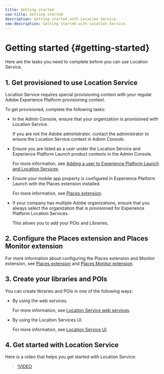 ```yaml
---
title: Getting started
seo-title: Getting started
description: Getting started with Location Service.
seo-description: Getting started with Location Service.
---
```


# Getting started {#getting-started}

Here are the tasks you need to complete before you can use Location Service.

## 1. Get provisioned to use Location Service

Location Service requires special provisioning context with your regular Adobe Experience Platform provisioning context.

To get provisioned, complete the following tasks:

* In the Admin Console, ensure that your organization is provisioned with Location Service.   

  If you are not the Adobe administrator, contact the administrator to ensure the Location Service context in Admin Console.

* Ensure you are listed as a user under the Location Service and Experience Platform Launch product contexts in the Admin Console.  

   For more information, see [Adding a user to Experience Platform Launch and Location Services](/help/adding-a-user-to-launch-loc-services.md).

* Ensure your mobile app property is configured in Experience Platform Launch with the Places extension installed.

  For more information, see [Places extension](/help/configure-places-in-the-sdk/places-extension/places-extension.md).

* If your company has multiple Adobe organizations, ensure that you always select the organization that is provisioned for Experience Platform Location Services.  

  This allows you to add your POIs and Libraries.

## 2. Configure the Places extension and Places Monitor extension

For more information about configuring the Places extension and Monitor extension, see [Places extension](/help/configure-places-in-the-sdk/places-extension/places-extension.md) and [Places Monitor extension](/help/configure-places-in-the-sdk/places-monitor-extension/places-monitor-extension.md).

## 3. Create your libraries and POIs

You can create libraries and POIs in one of the following ways:

* By using the web services. 

  For more information, see [Location Service web services](/help/loc-services-rest-apis/loc-services-web-services.md).

* By using the Location Services UI. 

  For more information, see [Location Service UI](/help/loc-services-database-management-1/loc-services-database-management.md). 

## 4. Get started with Location Service

Here is a video that helps you get started with Location Service:

>[!VIDEO](https://www.youtube.com/watch?v=aV6i_ayxWCw)